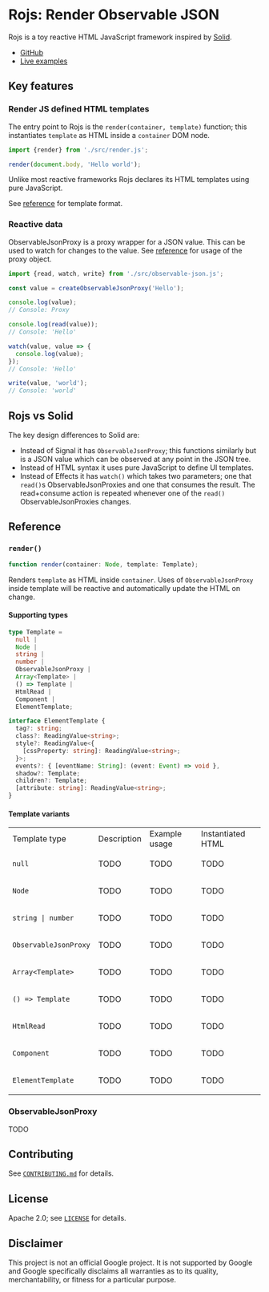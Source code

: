 # Rojs: Render Observable JSON
Rojs is a toy reactive HTML JavaScript framework inspired by [Solid](https://www.solidjs.com/).

- [GitHub](https://github.com/randfur/rojs)
- [Live examples](examples/)

## Key features

### Render JS defined HTML templates

The entry point to Rojs is the `render(container, template)` function; this instantiates `template` as HTML inside a `container` DOM node.

```js
import {render} from './src/render.js';

render(document.body, 'Hello world');
```

Unlike most reactive frameworks Rojs declares its HTML templates using pure JavaScript.

See [reference](#render) for template format.

### Reactive data

ObservableJsonProxy is a proxy wrapper for a JSON value. This can be used to watch for changes to the value. See [reference](#observablejsonproxy) for usage of the proxy object.

```js
import {read, watch, write} from './src/observable-json.js';

const value = createObservableJsonProxy('Hello');

console.log(value);
// Console: Proxy

console.log(read(value));
// Console: 'Hello'

watch(value, value => {
  console.log(value);
});
// Console: 'Hello'

write(value, 'world');
// Console: 'world'
```

## Rojs vs Solid
The key design differences to Solid are:
- Instead of Signal it has `ObservableJsonProxy`; this functions similarly but is a JSON value which can be observed at any point in the JSON tree.
- Instead of HTML syntax it uses pure JavaScript to define UI templates.
- Instead of Effects it has `watch()` which takes two parameters; one that `read()`s ObservableJsonProxies and one that consumes the result. The read+consume action is repeated whenever one of the `read()` ObservableJsonProxies changes.

## Reference

### `render()`

```ts
function render(container: Node, template: Template);
```

Renders `template` as HTML inside `container`. Uses of `ObservableJsonProxy` inside template will be reactive and automatically update the HTML on change.

#### Supporting types

```ts
type Template =
  null |
  Node |
  string |
  number |
  ObservableJsonProxy |
  Array<Template> |
  () => Template |
  HtmlRead |
  Component |
  ElementTemplate;

interface ElementTemplate {
  tag?: string;
  class?: ReadingValue<string>;
  style?: ReadingValue<{
    [cssProperty: string]: ReadingValue<string>;
  }>;
  events?: { [eventName: String]: (event: Event) => void },
  shadow?: Template;
  children?: Template;
  [attribute: string]: ReadingValue<string>;
}
```

#### Template variants

<table>
  <tr>
    <td>Template type</td>
    <td>Description</td>
    <td>Example usage</td>
    <td>Instantiated HTML</td>
  </tr>
  <tr>
<td>

`null`

</td>
    <td>TODO</td>
    <td>TODO</td>
    <td>TODO</td>
  </tr>
  <tr>
<td>

`Node`

</td>
    <td>TODO</td>
    <td>TODO</td>
    <td>TODO</td>
  </tr>
  <tr>
<td>

`string | number`

</td>
    <td>TODO</td>
    <td>TODO</td>
    <td>TODO</td>
  </tr>
  <tr>
<td>

`ObservableJsonProxy`

</td>
    <td>TODO</td>
    <td>TODO</td>
    <td>TODO</td>
  </tr>
  <tr>
<td>

`Array<Template>`

</td>
    <td>TODO</td>
    <td>TODO</td>
    <td>TODO</td>
  </tr>
  <tr>
<td>

`() => Template`

</td>
    <td>TODO</td>
    <td>TODO</td>
    <td>TODO</td>
  </tr>
  <tr>
<td>

`HtmlRead`

</td>
    <td>TODO</td>
    <td>TODO</td>
    <td>TODO</td>
  </tr>
  <tr>
<td>

`Component`

</td>
    <td>TODO</td>
    <td>TODO</td>
    <td>TODO</td>
  </tr>
<td>

`ElementTemplate`

</td>
    <td>TODO</td>
    <td>TODO</td>
    <td>TODO</td>
  </tr>
</table>

### ObservableJsonProxy

TODO

## Contributing
See [`CONTRIBUTING.md`](CONTRIBUTING.md) for details.

## License
Apache 2.0; see [`LICENSE`](LICENSE) for details.

## Disclaimer
This project is not an official Google project. It is not supported by
Google and Google specifically disclaims all warranties as to its quality,
merchantability, or fitness for a particular purpose.